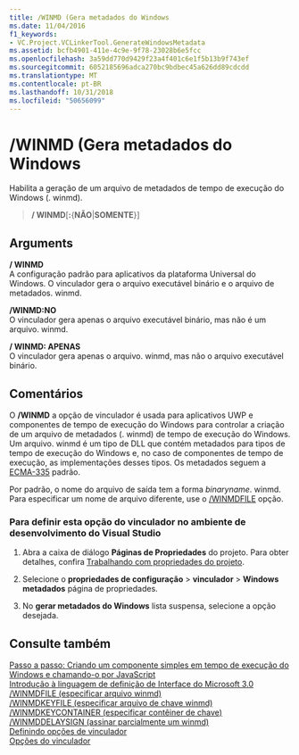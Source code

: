 ```yaml
---
title: /WINMD (Gera metadados do Windows
ms.date: 11/04/2016
f1_keywords:
- VC.Project.VCLinkerTool.GenerateWindowsMetadata
ms.assetid: bcfb4901-411e-4c9e-9f78-23028b6e5fcc
ms.openlocfilehash: 3a59dd770d9429f23a4f401c6e1f5b13b9f743ef
ms.sourcegitcommit: 6052185696adca270bc9bdbec45a626dd89cdcdd
ms.translationtype: MT
ms.contentlocale: pt-BR
ms.lasthandoff: 10/31/2018
ms.locfileid: "50656099"
---
```

# <a name="winmd-generate-windows-metadata"></a>/WINMD (Gera metadados do Windows

Habilita a geração de um arquivo de metadados de tempo de execução do Windows (. winmd).

> **/ WINMD**\[**:**{**NÃO**\|**SOMENTE**}]

## <a name="arguments"></a>Arguments

**/ WINMD**<br/>
A configuração padrão para aplicativos da plataforma Universal do Windows. O vinculador gera o arquivo executável binário e o arquivo de metadados. winmd.

**/WINMD:NO**<br/>
O vinculador gera apenas o arquivo executável binário, mas não é um arquivo. winmd.

**/ WINMD: APENAS**<br/>
O vinculador gera apenas o arquivo. winmd, mas não o arquivo executável binário.

## <a name="remarks"></a>Comentários

O **/WINMD** a opção de vinculador é usada para aplicativos UWP e componentes de tempo de execução do Windows para controlar a criação de um arquivo de metadados (. winmd) de tempo de execução do Windows. Um arquivo. winmd é um tipo de DLL que contém metadados para tipos de tempo de execução do Windows e, no caso de componentes de tempo de execução, as implementações desses tipos. Os metadados seguem a [ECMA-335](http://www.ecma-international.org/publications/standards/Ecma-335.htm) padrão.

Por padrão, o nome do arquivo de saída tem a forma *binaryname*. winmd. Para especificar um nome de arquivo diferente, use o [/WINMDFILE](../../build/reference/winmdfile-specify-winmd-file.md) opção.

### <a name="to-set-this-linker-option-in-the-visual-studio-development-environment"></a>Para definir esta opção do vinculador no ambiente de desenvolvimento do Visual Studio

1. Abra a caixa de diálogo **Páginas de Propriedades** do projeto. Para obter detalhes, confira [Trabalhando com propriedades do projeto](../../ide/working-with-project-properties.md).

1. Selecione o **propriedades de configuração** > **vinculador** > **Windows metadados** página de propriedades.

1. No **gerar metadados do Windows** lista suspensa, selecione a opção desejada.

## <a name="see-also"></a>Consulte também

[Passo a passo: Criando um componente simples em tempo de execução do Windows e chamando-o por JavaScript](/windows/uwp/winrt-components/walkthrough-creating-a-simple-windows-runtime-component-and-calling-it-from-javascript)<br/>
[Introdução à linguagem de definição de Interface do Microsoft 3.0](/uwp/midl-3/intro)<br/>
[/WINMDFILE (especificar arquivo winmd)](winmdfile-specify-winmd-file.md)<br/>
[/WINMDKEYFILE (especificar arquivo de chave winmd)](winmdkeyfile-specify-winmd-key-file.md)<br/>
[/WINMDKEYCONTAINER (especificar contêiner de chave)](winmdkeycontainer-specify-key-container.md)<br/>
[/WINMDDELAYSIGN (assinar parcialmente um winmd)](winmddelaysign-partially-sign-a-winmd.md)<br/>
[Definindo opções de vinculador](../../build/reference/setting-linker-options.md)<br/>
[Opções do vinculador](../../build/reference/linker-options.md)
